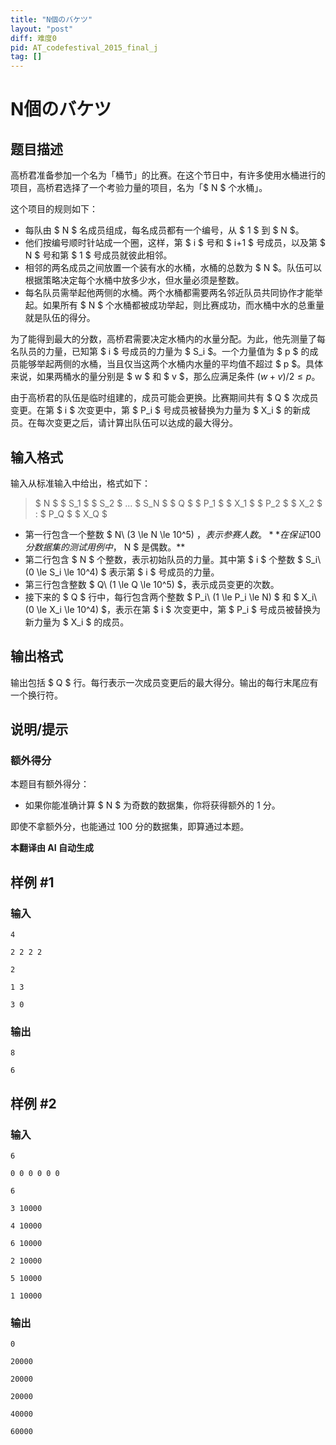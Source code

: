 ```yaml
---
title: "N個のバケツ"
layout: "post"
diff: 难度0
pid: AT_codefestival_2015_final_j
tag: []
---
```


# N個のバケツ

## 题目描述

高桥君准备参加一个名为「桶节」的比赛。在这个节日中，有许多使用水桶进行的项目，高桥君选择了一个考验力量的项目，名为「$ N $ 个水桶」。

这个项目的规则如下：

- 每队由 $ N $ 名成员组成，每名成员都有一个编号，从 $ 1 $ 到 $ N $。
- 他们按编号顺时针站成一个圈，这样，第 $ i $ 号和 $ i+1 $ 号成员，以及第 $ N $ 号和第 $ 1 $ 号成员就彼此相邻。
- 相邻的两名成员之间放置一个装有水的水桶，水桶的总数为 $ N $。队伍可以根据策略决定每个水桶中放多少水，但水量必须是整数。
- 每名队员需举起他两侧的水桶。两个水桶都需要两名邻近队员共同协作才能举起。如果所有 $ N $ 个水桶都被成功举起，则比赛成功，而水桶中水的总重量就是队伍的得分。

为了能得到最大的分数，高桥君需要决定水桶内的水量分配。为此，他先测量了每名队员的力量，已知第 $ i $ 号成员的力量为 $ S_i $。一个力量值为 $ p $ 的成员能够举起两侧的水桶，当且仅当这两个水桶内水量的平均值不超过 $ p $。具体来说，如果两桶水的量分别是 $ w $ 和 $ v $，那么应满足条件 $(w+v)/2 \le p$。

由于高桥君的队伍是临时组建的，成员可能会更换。比赛期间共有 $ Q $ 次成员变更。在第 $ i $ 次变更中，第 $ P_i $ 号成员被替换为力量为 $ X_i $ 的新成员。在每次变更之后，请计算出队伍可以达成的最大得分。

## 输入格式

输入从标准输入中给出，格式如下：

> $ N $ $ S_1 $ $ S_2 $ ... $ S_N $ $ Q $ $ P_1 $ $ X_1 $ $ P_2 $ $ X_2 $ : $ P_Q $ $ X_Q $

- 第一行包含一个整数 $ N\ (3 \le N \le 10^5) $，表示参赛人数。**在保证 100 分数据集的测试用例中，$ N $ 是偶数。**
- 第二行包含 $ N $ 个整数，表示初始队员的力量。其中第 $ i $ 个整数 $ S_i\ (0 \le S_i \le 10^4) $ 表示第 $ i $ 号成员的力量。
- 第三行包含整数 $ Q\ (1 \le Q \le 10^5) $，表示成员变更的次数。
- 接下来的 $ Q $ 行中，每行包含两个整数 $ P_i\ (1 \le P_i \le N) $ 和 $ X_i\ (0 \le X_i \le 10^4) $，表示在第 $ i $ 次变更中，第 $ P_i $ 号成员被替换为新力量为 $ X_i $ 的成员。

## 输出格式

输出包括 $ Q $ 行。每行表示一次成员变更后的最大得分。输出的每行末尾应有一个换行符。

## 说明/提示

### 额外得分

本题目有额外得分：

- 如果你能准确计算 $ N $ 为奇数的数据集，你将获得额外的 1 分。

即使不拿额外分，也能通过 100 分的数据集，即算通过本题。

 **本翻译由 AI 自动生成**

## 样例 #1

### 输入

```
4
2 2 2 2
2
1 3
3 0
```

### 输出

```
8
6
```

## 样例 #2

### 输入

```
6
0 0 0 0 0 0
6
3 10000
4 10000
6 10000
2 10000
5 10000
1 10000
```

### 输出

```
0
20000
20000
20000
40000
60000
```

